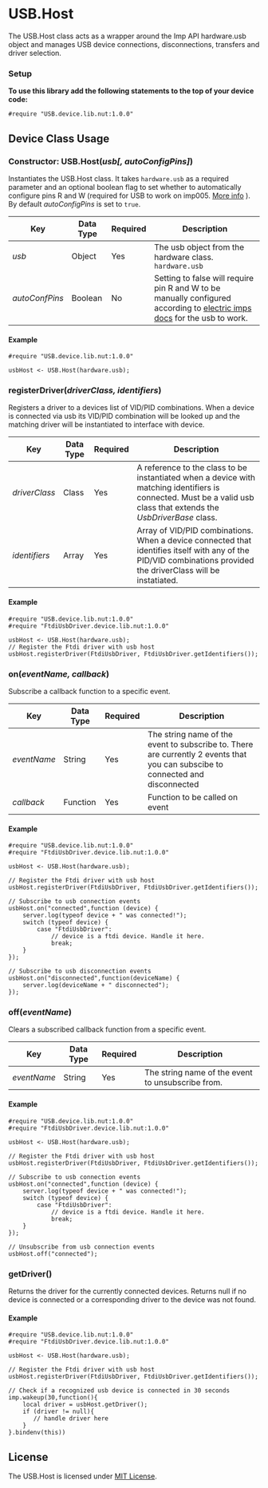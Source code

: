 # USB.Host

The USB.Host class acts as a wrapper around the Imp API hardware.usb object and manages USB device connections, disconnections, transfers and driver selection.

### Setup

**To use this library add the following statements to the top of your device code:**

```
#require "USB.device.lib.nut:1.0.0"
```

## Device Class Usage

### Constructor: USB.Host(*usb[, autoConfigPins]*)

Instantiates the USB.Host class. It takes `hardware.usb` as a required parameter and an optional boolean flag to set whether to automatically configure pins R and W (required for USB to work on imp005. [More info](https://electricimp.com/docs/hardware/imp/imp005pinmux/#usb) ). By default *autoConfigPins* is set to `true`.

| Key | Data Type | Required | Description |
| --- | --------- | -------- | ----------- |
| *usb* | Object | Yes | The usb object from the hardware class. `hardware.usb` |
| *autoConfPins* | Boolean | No | Setting to false will require pin R and W to be manually configured according to [electric imps docs](https://electricimp.com/docs/hardware/imp/imp005pinmux/#usb) for the usb to work.

#### Example

```squirrel
#require "USB.device.lib.nut:1.0.0"

usbHost <- USB.Host(hardware.usb);
```

### registerDriver(*driverClass, identifiers*)

Registers a driver to a devices list of VID/PID combinations. When a device is connected via usb its VID/PID combination will be looked up and the matching driver will be instantiated to interface with device.


| Key | Data Type | Required | Description |
| --- | --------- | -------- | ----------- |
| *driverClass* | Class | Yes | A reference to the class to be instantiated when a device with matching identifiers is connected. Must be a valid usb class that extends the *UsbDriverBase* class. |
| *identifiers* | Array | Yes | Array of VID/PID combinations. When a device connected that identifies itself with any of the PID/VID combinations provided the driverClass will be instatiated.


#### Example

```squirrel
#require "USB.device.lib.nut:1.0.0"
#require "FtdiUsbDriver.device.lib.nut:1.0.0"

usbHost <- USB.Host(hardware.usb);
// Register the Ftdi driver with usb host
usbHost.registerDriver(FtdiUsbDriver, FtdiUsbDriver.getIdentifiers());

```


### on(*eventName, callback*)

Subscribe a callback function to a specific event.


| Key | Data Type | Required | Description |
| --- | --------- | -------- | ----------- |
| *eventName* | String | Yes | The string name of the event to subscribe to. There are currently 2 events that you can subscibe to connected and disconnected|
| *callback* | Function | Yes | Function to be called on event |

#### Example

```squirrel
#require "USB.device.lib.nut:1.0.0"
#require "FtdiUsbDriver.device.lib.nut:1.0.0"

usbHost <- USB.Host(hardware.usb);

// Register the Ftdi driver with usb host
usbHost.registerDriver(FtdiUsbDriver, FtdiUsbDriver.getIdentifiers());

// Subscribe to usb connection events
usbHost.on("connected",function (device) {
    server.log(typeof device + " was connected!");
    switch (typeof device) {
        case "FtdiUsbDriver":
            // device is a ftdi device. Handle it here.
            break;
    }
});

// Subscribe to usb disconnection events
usbHost.on("disconnected",function(deviceName) {
    server.log(deviceName + " disconnected");
});

```

### off(*eventName*)

Clears a subscribed callback function from a specific event.

| Key | Data Type | Required | Description |
| --- | --------- | -------- | ----------- |
| *eventName* | String | Yes | The string name of the event to unsubscribe from.|

#### Example

```squirrel
#require "USB.device.lib.nut:1.0.0"
#require "FtdiUsbDriver.device.lib.nut:1.0.0"

usbHost <- USB.Host(hardware.usb);

// Register the Ftdi driver with usb host
usbHost.registerDriver(FtdiUsbDriver, FtdiUsbDriver.getIdentifiers());

// Subscribe to usb connection events
usbHost.on("connected",function (device) {
    server.log(typeof device + " was connected!");
    switch (typeof device) {
        case "FtdiUsbDriver":
            // device is a ftdi device. Handle it here.
            break;
    }
});

// Unsubscribe from usb connection events
usbHost.off("connected");
```


### getDriver()

Returns the driver for the currently connected devices. Returns null if no device is connected or a corresponding driver to the device was not found.

#### Example

```squirrel
#require "USB.device.lib.nut:1.0.0"
#require "FtdiUsbDriver.device.lib.nut:1.0.0"

usbHost <- USB.Host(hardware.usb);

// Register the Ftdi driver with usb host
usbHost.registerDriver(FtdiUsbDriver, FtdiUsbDriver.getIdentifiers());

// Check if a recognized usb device is connected in 30 seconds
imp.wakeup(30,function(){
    local driver = usbHost.getDriver();
    if (driver != null){
       // handle driver here
    }
}.bindenv(this))
```

## License

The USB.Host is licensed under [MIT License](../LICENSE).